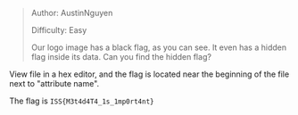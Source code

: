 > Author: AustinNguyen
> 
> Difficulty: Easy
> 
> Our logo image has a black flag, as you can see. It even has a hidden flag inside its data. Can you find the hidden flag?

View file in a hex editor, and the flag is located near the beginning of the file next to "attribute name".

The flag is `ISS{M3t4d4T4_1s_1mp0rt4nt}`
